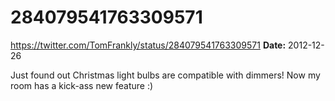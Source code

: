 # 284079541763309571
https://twitter.com/TomFrankly/status/284079541763309571
**Date:** 2012-12-26

Just found out Christmas light bulbs are compatible with dimmers! Now my room has a kick-ass new feature :)

